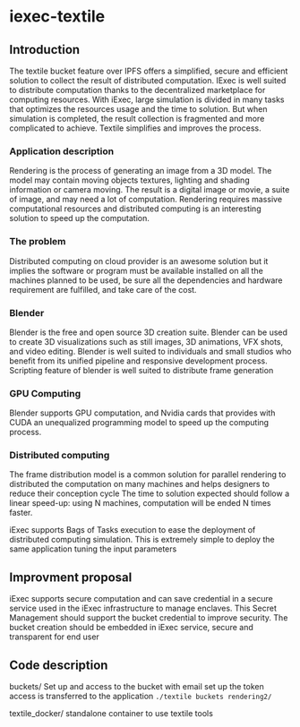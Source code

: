 # iexec-textile


## Introduction
The textile bucket feature over IPFS offers a simplified, secure and efficient solution to collect the result of distributed computation. IExec is well suited to distribute computation thanks to the decentralized marketplace for computing resources. With iExec, large simulation is divided in many tasks that optimizes the resources usage and the time to solution. But when simulation is completed, the result collection is fragmented and more complicated to achieve. Textile simplifies and improves the process.

### Application description

Rendering is the process of generating an image from a 3D model. The model may contain moving objects textures, lighting and shading information or camera moving.
The result is a digital image or movie, a suite of image, and may need a lot of computation. 
Rendering requires massive computational resources and distributed computing is an interesting solution to speed up the computation.

### The problem
Distributed computing on cloud provider is an awesome solution but it implies the software or program must be available installed on all the machines planned to be used, be sure all the dependencies and hardware requirement are fulfilled, and take care of the cost.

### Blender 

Blender is the free and open source 3D creation suite. Blender can be used to create 3D visualizations such as still images, 3D animations, VFX shots, and video editing. Blender is well suited to individuals and small studios who benefit from its unified pipeline and responsive development process. Scripting feature of blender is well suited to distribute frame generation

### GPU Computing 

Blender supports GPU computation, and Nvidia cards that provides with CUDA an unequalized programming model to speed up the computing process. 

### Distributed computing 

The frame distribution model is a common solution for parallel rendering to distributed the computation on many machines and helps designers to reduce their conception cycle
The time to solution expected should follow a linear speed-up: using N machines, computation will be ended N times faster.  

iExec supports Bags of Tasks execution to ease the deployment of distributed computing simulation. This is extremely simple to deploy the same application tuning the input parameters


## Improvment proposal
iExec supports secure computation and can save credential in a secure service used in the iExec infrastructure to manage enclaves. This Secret Management should support the bucket credential to improve security. The bucket creation should be embedded in iExec service, secure and transparent for end user    


## Code description

buckets/ 
Set up and access to the bucket with email set up 
the token access is transferred to the application 
```./textile buckets rendering2/```

textile_docker/
standalone container to use textile tools


